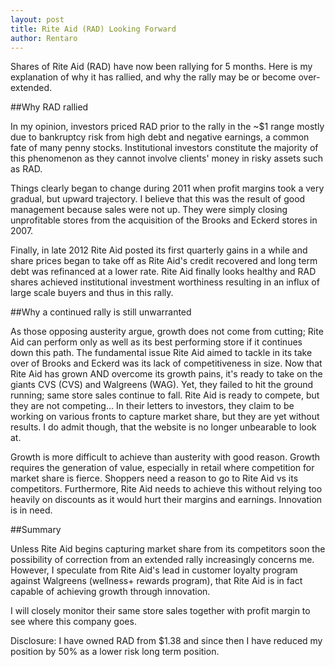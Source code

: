 ```yaml
---
layout: post
title: Rite Aid (RAD) Looking Forward
author: Rentaro
---
```


Shares of Rite Aid (RAD) have now been rallying for 5 months. Here is my explanation of why it has rallied, and why the rally may be or become over-extended.

##Why RAD rallied

In my opinion, investors priced RAD prior to the rally in the ~$1 range mostly due to bankruptcy risk from high debt and negative earnings, a common fate of many penny stocks. Institutional investors constitute the majority of this phenomenon as they cannot involve clients' money in risky assets such as RAD.

Things clearly began to change during 2011 when profit margins took a very gradual, but upward trajectory. I believe that this was the result of good management because sales were not up. They were simply closing unprofitable stores from the acquisition of the Brooks and Eckerd stores in 2007.

Finally, in late 2012 Rite Aid posted its first quarterly gains in a while and share prices began to take off as Rite Aid's credit recovered and long term debt was refinanced at a lower rate. Rite Aid finally looks healthy and RAD shares achieved institutional investment worthiness resulting in an influx of large scale buyers and thus in this rally.

##Why a continued rally is still unwarranted

As those opposing austerity argue, growth does not come from cutting; Rite Aid can perform only as well as its best performing store if it continues down this path. The fundamental issue Rite Aid aimed to tackle in its take over of Brooks and Eckerd was its lack of competitiveness in size. Now that Rite Aid has grown AND overcome its growth pains, it's ready to take on the giants CVS (CVS) and Walgreens (WAG). Yet, they failed to hit the ground running; same store sales continue to fall. Rite Aid is ready to compete, but they are not competing... In their letters to investors, they claim to be working on various fronts to capture market share, but they are yet without results. I do admit though, that the website is no longer unbearable to look at.

Growth is more difficult to achieve than austerity with good reason. Growth requires the generation of value, especially in retail where competition for market share is fierce. Shoppers need a reason to go to Rite Aid vs its competitors. Furthermore, Rite Aid needs to achieve this without relying too heavily on discounts as it would hurt their margins and earnings. Innovation is in need.

##Summary

Unless Rite Aid begins capturing market share from its competitors soon the possibility of correction from an extended rally increasingly concerns me. However, I speculate from Rite Aid's lead in customer loyalty program against Walgreens (wellness+ rewards program), that Rite Aid is in fact capable of achieving growth through innovation.

I will closely monitor their same store sales together with profit margin to see where this company goes.

Disclosure: I have owned RAD from $1.38 and since then I have reduced my position by 50% as a lower risk long term position.